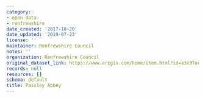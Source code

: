 ```yaml
---
category:
- open data
- renfrewshire
date_created: '2017-10-20'
date_updated: '2019-07-23'
license: ''
maintainer: Renfrewshire Council
notes: ''
organization: Renfrewshire Council
original_dataset_link: https://www.arcgis.com/home/item.html?id=a3e97ac0a65b4ae1b2c4609aad95e4c8
records: null
resources: []
schema: default
title: Paisley Abbey
---
```

